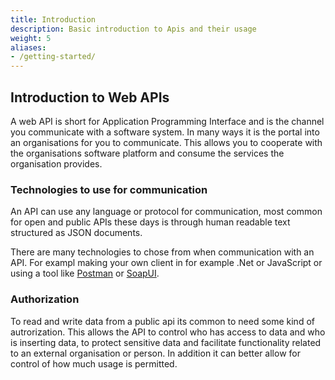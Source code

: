 ```yaml
---
title: Introduction
description: Basic introduction to Apis and their usage 
weight: 5
aliases:
- /getting-started/
---
```


## Introduction to Web APIs

A web API is short for Application Programming Interface and is the channel you communicate with a software system. In many ways it is the portal into an organisations for you to communicate. This allows you to cooperate with the organisations software platform and consume the services the organisation provides. 


### Technologies to use for communication

An API can use any language or protocol for communication, most common for open and public APIs these days is through human readable text structured as JSON documents.

There are many technologies to chose from when communication with an API. For exampl making your own client in for example .Net or JavaScript or using a tool like [Postman](https://www.postman.com/) or [SoapUI](https://www.soapui.org/). 

### Authorization

To read and write data from a public api its common to need some kind of autrorization. This allows the API to control who has access to data and who is inserting data, to protect sensitive data and facilitate functionality related to an external organisation or person. In addition it can better allow for control of how much usage is permitted.